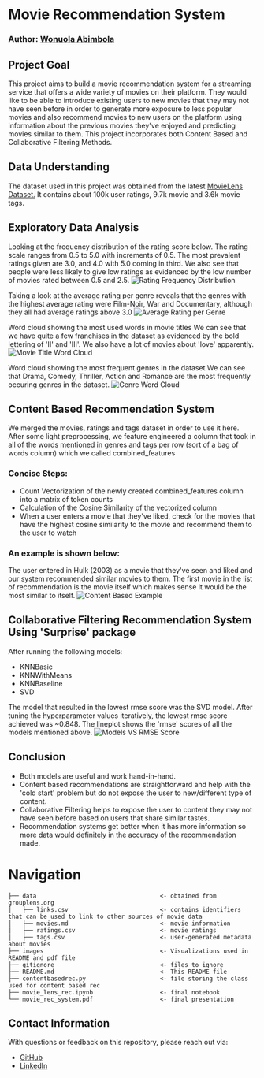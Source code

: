 # Movie Recommendation System

### Author: [Wonuola Abimbola](https://github.com/Wonuabimbola)

## Project Goal

This project aims to build a movie recommendation system for a streaming service that offers a wide variety of movies on their platform. They would like to be able to introduce existing users to new movies that they may not have seen before in order to generate more exposure to less popular movies and also recommend movies to new users on the platform using information about the previous movies they've enjoyed and predicting movies similar to them. This project incorporates both Content Based and Collaborative Filtering Methods.  

## Data Understanding

The dataset used in this project was obtained from the latest [MovieLens Dataset.](https://grouplens.org/datasets/movielens/latest/) It contains about 100k user ratings, 9.7k movie and 3.6k movie tags.

## Exploratory Data Analysis

Looking at the frequency distribution of the rating score below. The rating scale ranges from 0.5 to 5.0 with increments of 0.5. The most prevalent ratings given are 3.0, and 4.0 with 5.0 coming in third. We also see that people were less likely to give low ratings as evidenced by the low number of movies rated between 0.5 and 2.5.
![Rating Frequency Distribution](https://github.com/Wonuabimbola/Phase_4_project/blob/master/images/FreqDistRating.png)

Taking a look at the average rating per genre reveals that the genres with the highest average rating were Film-Noir, War and Documentary, although they all had average ratings above 3.0
![Average Rating per Genre](https://github.com/Wonuabimbola/Phase_4_project/blob/master/images/AverageRatingPerGenre.png)

Word cloud showing the most used words in movie titles
We can see that we have quite a few franchises in the dataset as evidenced by the bold lettering of 'II' and 'III'. We also have a lot of movies about 'love' apparently.
![Movie Title Word Cloud](https://github.com/Wonuabimbola/Phase_4_project/blob/master/images/MovieTitleCloud.png)

Word cloud showing the most frequent genres in the dataset
We can see that Drama, Comedy, Thriller, Action and Romance are the most frequently occuring genres in the dataset.
![Genre Word Cloud](https://github.com/Wonuabimbola/Phase_4_project/blob/master/images/GenreCloud.png)

## Content Based Recommendation System

We merged the movies, ratings and tags dataset in order to use it here. After some light preprocessing, we feature engineered a column that took in all of the words mentioned in genres and tags per row (sort of a bag of words column) which we called combined_features

### Concise Steps:
* Count Vectorization of the newly created combined_features column into a matrix of token counts
* Calculation of the Cosine Similarity of the vectorized column 
* When a user enters a movie that they've liked, check for the movies that have the highest cosine similarity to the movie and recommend them to the user to watch

### An example is shown below:
The user entered in Hulk (2003) as a movie that they've seen and liked and our system recommended similar movies to them. The first movie in the list of recommendation is the movie itself which makes sense it would be the most similar to itself.
![Content Based Example](https://github.com/Wonuabimbola/Phase_4_project/blob/master/images/examplecontentbased.png)

## Collaborative Filtering Recommendation System Using 'Surprise' package

After running the following models:
* KNNBasic
* KNNWithMeans
* KNNBaseline
* SVD

The model that resulted in the lowest rmse score was the SVD model. After tuning the hyperparameter values iteratively, the lowest rmse score achieved was ~0.848. The lineplot shows the 'rmse' scores of all the models mentioned above.
![Models VS RMSE Score](https://github.com/Wonuabimbola/Phase_4_project/blob/master/images/modelvsrmse.png)

## Conclusion

* Both models are useful and work hand-in-hand.
* Content based recommendations are straightforward and help with the 'cold start' problem but do not expose the user to new/different type of content.
* Collaborative Filtering helps to expose the user to content they may not have seen before based on users that share similar tastes.
* Recommendation systems get better when it has more information so more data would definitely in the accuracy of the recommendation made. 

# Navigation


```
├── data                                   <- obtained from grouplens.org
│   ├── links.csv                          <- contains identifiers that can be used to link to other sources of movie data
│   ├── movies.md                          <- movie information
|   ├── ratings.csv                        <- movie ratings
│   ├── tags.csv                           <- user-generated metadata about movies
├── images                                 <- Visualizations used in README and pdf file
├── gitignore                              <- files to ignore
├── README.md                              <- This README file
├── contentbasedrec.py                     <- file storing the class used for content based rec
├── movie_lens_rec.ipynb                   <- final notebook
└── movie_rec_system.pdf                   <- final presentation
```

## Contact Information

With questions or feedback on this repository, please reach out via:
- [GitHub](https://github.com/Wonuabimbola)
- [LinkedIn](https://www.linkedin.com/in/wonuola-abimbola)




